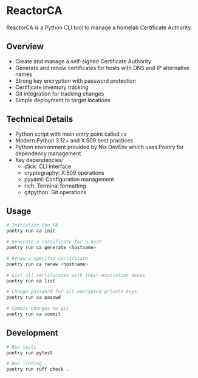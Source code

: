 # ReactorCA

ReactorCA is a Python CLI tool to manage a homelab Certificate Authority.

## Overview

- Create and manage a self-signed Certificate Authority
- Generate and renew certificates for hosts with DNS and IP alternative names
- Strong key encryption with password protection
- Certificate inventory tracking
- Git integration for tracking changes
- Simple deployment to target locations

## Technical Details

- Python script with main entry point called `ca`
- Modern Python 3.12+ and X.509 best practices
- Python environment provided by Nix DevEnv which uses Poetry for dependency management
- Key dependencies:
  - click: CLI interface
  - cryptography: X.509 operations
  - pyyaml: Configuration management
  - rich: Terminal formatting
  - gitpython: Git operations

## Usage

```bash
# Initialize the CA
poetry run ca init

# Generate a certificate for a host
poetry run ca generate <hostname>

# Renew a specific certificate
poetry run ca renew <hostname>

# List all certificates with their expiration dates
poetry run ca list

# Change password for all encrypted private keys
poetry run ca passwd

# Commit changes to git
poetry run ca commit
```

## Development

```bash
# Run tests
poetry run pytest

# Run linting
poetry run ruff check .
```